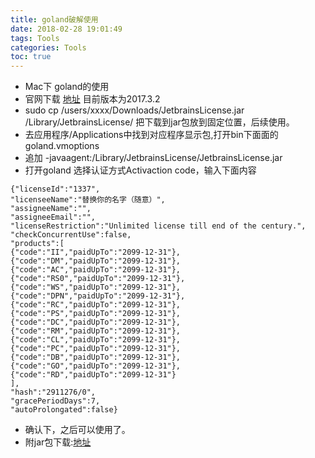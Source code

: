 ```yaml
---
title: goland破解使用
date: 2018-02-28 19:01:49
tags: Tools
categories: Tools
toc: true
---
```

- Mac下 goland的使用
- 官网下载 [地址](https://www.jetbrains.com/go/) 目前版本为2017.3.2
- sudo cp /users/xxxx/Downloads/JetbrainsLicense.jar /Library/JetbrainsLicense/ 把下载到jar包放到固定位置，后续使用。
- 去应用程序/Applications中找到对应程序显示包,打开bin下面面的goland.vmoptions
- 追加 -javaagent:/Library/JetbrainsLicense/JetbrainsLicense.jar
- 打开goland 选择认证方式Activaction code，输入下面内容

```
{"licenseId":"1337",
"licenseeName":"替换你的名字（随意）",
"assigneeName":"",
"assigneeEmail":"",
"licenseRestriction":"Unlimited license till end of the century.",
"checkConcurrentUse":false,
"products":[
{"code":"II","paidUpTo":"2099-12-31"},
{"code":"DM","paidUpTo":"2099-12-31"},
{"code":"AC","paidUpTo":"2099-12-31"},
{"code":"RS0","paidUpTo":"2099-12-31"},
{"code":"WS","paidUpTo":"2099-12-31"},
{"code":"DPN","paidUpTo":"2099-12-31"},
{"code":"RC","paidUpTo":"2099-12-31"},
{"code":"PS","paidUpTo":"2099-12-31"},
{"code":"DC","paidUpTo":"2099-12-31"},
{"code":"RM","paidUpTo":"2099-12-31"},
{"code":"CL","paidUpTo":"2099-12-31"},
{"code":"PC","paidUpTo":"2099-12-31"},
{"code":"DB","paidUpTo":"2099-12-31"},
{"code":"GO","paidUpTo":"2099-12-31"},
{"code":"RD","paidUpTo":"2099-12-31"}
],
"hash":"2911276/0",
"gracePeriodDays":7,
"autoProlongated":false}

```
- 确认下，之后可以使用了。
- 附jar包下载:[地址](https://github.com/zhulg/allpic/blob/master/JetbrainsLicense.jar)